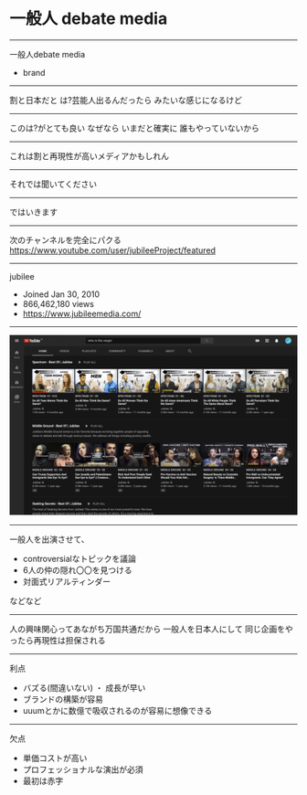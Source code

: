# 一般人 debate media

---

一般人debate media

- brand

---

割と日本だと
は?芸能人出るんだったら
みたいな感じになるけど

---

このは?がとても良い
なぜなら
いまだと確実に
誰もやっていないから

---

これは割と再現性が高いメディアかもしれん

---

それでは聞いてください

---

ではいきます

---

次のチャンネルを完全にパクる
https://www.youtube.com/user/jubileeProject/featured

---

jubilee

- Joined Jan 30, 2010
- 866,462,180 views
- https://www.jubileemedia.com/

---

![a](assets/a.png)

---

一般人を出演させて、

- controversialなトピックを議論
- 6人の仲の隠れ〇〇を見つける
- 対面式リアルティンダー

などなど

---

人の興味関心ってあながち万国共通だから
一般人を日本人にして
同じ企画をやったら再現性は担保される

---

利点

- バズる(間違いない) ・ 成長が早い
- ブランドの構築が容易
- uuumとかに数億で吸収されるのが容易に想像できる

---

欠点

- 単価コストが高い
- プロフェッショナルな演出が必須
- 最初は赤字
